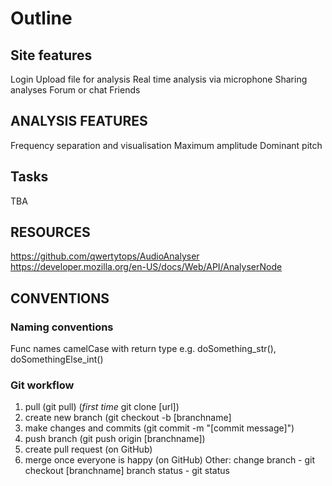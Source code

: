 # Outline

## Site features
Login
Upload file for analysis
Real time analysis via microphone
Sharing analyses
Forum or chat
Friends

## ANALYSIS FEATURES
Frequency separation and visualisation
Maximum amplitude
Dominant pitch

## Tasks
TBA

## RESOURCES
https://github.com/qwertytops/AudioAnalyser
https://developer.mozilla.org/en-US/docs/Web/API/AnalyserNode

## CONVENTIONS
### Naming conventions
Func names camelCase with return type e.g. doSomething_str(), doSomethingElse_int()

### Git workflow
1. pull (git pull) (*first time* git clone [url])
2. create new branch (git checkout -b [branchname]
3. make changes and commits (git commit -m "[commit message]")
4. push branch (git push origin [branchname])
5. create pull request (on GitHub)
6. merge once everyone is happy (on GitHub)
Other:
change branch - git checkout [branchname]
branch status - git status